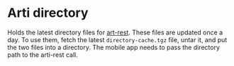# Arti directory

Holds the latest directory files for [art-rest](https://github.com/c4dt/arti-rest).
These files are updated once a day.
To use them, fetch the latest `directory-cache.tgz` file, untar it, and put the two files
into a directory.
The mobile app needs to pass the directory path to the arti-rest call.
